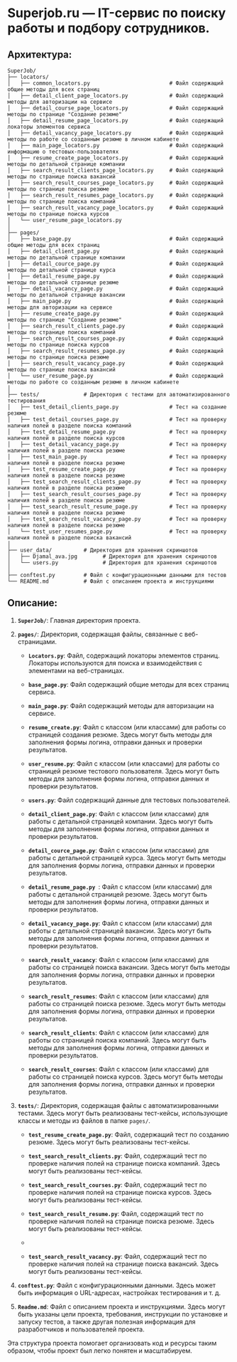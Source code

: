 # Superjob.ru — IT-сервис по поиску работы и подбору сотрудников. 
## Архитектура: 
```
SuperJob/
├── locators/
│   ├── common_locators.py                         # Файл содержащий общие методы для всех страниц
│   ├── detail_client_page_locators.py             # Файл содержащий методы для авторизации на сервисе
│   ├── detail_course_page_locators.py             # Файл содержащий методы по странице "Создание резюме"
│   ├── detail_resume_page_locators.py             # Файл содержащий локаторы элементов сервиса
│   ├── detail_vacancy_page_locators.py            # Файл содержащий методы по работе со созданным резюме в личном кабинете
│   ├── main_page_locators.py                      # Файл содержащий информацию о тестовых-пользователях
│   ├── resume_create_page_locators.py             # Файл содержащий методы по детальной странице компании
│   ├── search_result_clients_page_locators.py     # Файл содержащий методы по странице поиска вакансий
│   ├── search_result_courses_page_locators.py     # Файл содержащий методы по странице поиска резюме
│   ├── search_result_resumes_page_locators.py     # Файл содержащий методы по странице поиска компаний
│   ├── search_result_vacancy_page_locators.py     # Файл содержащий методы по странице поиска курсов
│   └── user_resume_page_locators.py
│
├── pages/
│   ├── base_page.py                               # Файл содержащий общие методы для всех страниц
│   ├── detail_client_page.py                      # Файл содержащий методы по детальной странице компании
│   ├── detail_cource_page.py                      # Файл содержащий методы по детальной странице курса
│   ├── detail_resume_page.py                      # Файл содержащий методы по детальной странице резюме
│   ├── detail_vacancy_page.py                     # Файл содержащий методы по детальной странице вакансии
│   ├── main_page.py                               # Файл содержащий методы для авторизации на сервисе
│   ├── resume_create_page.py                      # Файл содержащий методы по странице "Создание резюме"
│   ├── search_result_clients_page.py              # Файл содержащий методы по странице поиска компаний
│   ├── search_result_courses_page.py              # Файл содержащий методы по странице поиска курсов
│   ├── search_result_resumes_page.py              # Файл содержащий методы по странице поиска резюме
│   ├── search_result_vacancy_page.py              # Файл содержащий методы по странице поиска вакансий
│   └── user_resume_page.py                        # Файл содержащий методы по работе со созданным резюме в личном кабинете
│
├── tests/              # Директория с тестами для автоматизированного тестирования
│   ├── test_detail_clients_page.py                # Тест на создание резюме
│   ├── test_detail_courses_page.py                # Тест на проверку наличия полей в разделе поиска компаний
│   ├── test_detail_resume_page.py                 # Тест на проверку наличия полей в разделе поиска курсов
│   ├── test_detail_vacancy_page.py                # Тест на проверку наличия полей в разделе поиска резюме
│   ├── test_main_page.py                          # Тест на проверку наличия полей в разделе поиска резюме
│   ├── test_resume_create_page.py                 # Тест на проверку наличия полей в разделе поиска резюме
│   ├── test_search_result_clients_page.py         # Тест на проверку наличия полей в разделе поиска резюме
│   ├── test_search_result_courses_page.py         # Тест на проверку наличия полей в разделе поиска резюме
│   ├── test_search_result_resume_page.py          # Тест на проверку наличия полей в разделе поиска резюме
│   ├── test_search_result_vacancy_page.py         # Тест на проверку наличия полей в разделе поиска резюме
│   └── test_user_resumes_page.py                  # Тест на проверку наличия полей в разделе поиска вакансий
│
├── user_data/          # Директория для хранения скриншотов
│   ├── Djamal_ava.jpg        # Директория для хранения скриншотов
│   └── users.py              # Директория для хранения скриншотов
│
├── conftest.py         # Файл с конфигурационными данными для тестов
└── README.md           # Файл с описанием проекта и инструкциями

```


## Описание:

1. **`SuperJob/`**: Главная директория проекта.

2. **`pages/`**: Директория, содержащая файлы, связанные с веб-страницами.

    - **`Locators.py`**: Файл, содержащий локаторы элементов страниц. Локаторы используются для поиска и взаимодействия с элементами на веб-страницах.
    
    - **`base_page.py`**: Файл содержащий общие методы для всех страниц сервиса.

    - **`main_page.py`**: Файл содержащий методы для авторизации на сервисе.

    - **`resume_create.py`**: Файл с классом (или классами) для работы со страницей создания резюме. Здесь могут быть методы для заполнения формы логина, отправки данных и проверки результатов.
   
    - **`user_resume.py`**: Файл с классом (или классами) для работы со страницей резюме тестового пользователя. Здесь могут быть методы для заполнения формы логина, отправки данных и проверки результатов. 
   
    - **`users.py`**: Файл содержащий данные для тестовых пользователей.
   
    - **`detail_client_page.py`**: Файл с классом (или классами) для работы с детальной страницей компании. Здесь могут быть методы для заполнения формы логина, отправки данных и проверки результатов. 
      
    - **`detail_cource_page.py`**: Файл с классом (или классами) для работы с детальной страницей курса. Здесь могут быть методы для заполнения формы логина, отправки данных и проверки результатов. 
      
    - **`detail_resume_page.py `**: Файл с классом (или классами) для работы с детальной страницей резюме. Здесь могут быть методы для заполнения формы логина, отправки данных и проверки результатов. 
      
    - **`detail_vacancy_page.py`**: Файл с классом (или классами) для работы с детальной страницей вакансии. Здесь могут быть методы для заполнения формы логина, отправки данных и проверки результатов. 
   
    - **`search_result_vacancy`**: Файл с классом (или классами) для работы со страницей поиска вакансии. Здесь могут быть методы для заполнения формы логина, отправки данных и проверки результатов. 
      
    - **`search_result_resumes`**: Файл с классом (или классами) для работы со страницей поиска резюме. Здесь могут быть методы для заполнения формы логина, отправки данных и проверки результатов. 
      
    - **`search_result_clients`**: Файл с классом (или классами) для работы со страницей поиска компаний. Здесь могут быть методы для заполнения формы логина, отправки данных и проверки результатов. 
      
    - **`search_result_courses`**: Файл с классом (или классами) для работы со страницей поиска курсов. Здесь могут быть методы для заполнения формы логина, отправки данных и проверки результатов. 
   
3. **`tests/`**: Директория, содержащая файлы с автоматизированными тестами. Здесь могут быть реализованы тест-кейсы, использующие классы и методы из файлов в папке `pages/`.

    - **`test_resume_create_page.py`**: Файл, содержащий тест по созданию резюме. Здесь могут быть реализованы тест-кейсы.

    - **`test_search_result_clients.py`**: Файл, содержащий тест по проверке наличия полей на странице поиска компаний. Здесь могут быть реализованы тест-кейсы.

    - **`test_search_result_courses.py`**: Файл, содержащий тест по проверке наличия полей на странице поиска курсов. Здесь могут быть реализованы тест-кейсы.

    - **`test_search_result_resume.py`**: Файл, содержащий тест по проверке наличия полей на странице поиска резюме. Здесь могут быть реализованы тест-кейсы.
    - 
    - **`test_search_result_vacancy.py`**: Файл, содержащий тест по проверке наличия полей на странице поиска вакансий. Здесь могут быть реализованы тест-кейсы.
 
4. **`conftest.py`**: Файл с конфигурационными данными. Здесь может быть информация о URL-адресах, настройках тестирования и т. д.


5. **`Readme.md`**: Файл с описанием проекта и инструкциями. Здесь могут быть указаны цели проекта, требования, инструкции по установке и запуску тестов, а также другая полезная информация для разработчиков и пользователей проекта.

Эта структура проекта помогает организовать код и ресурсы таким образом, чтобы проект был легко понятен и масштабируем.